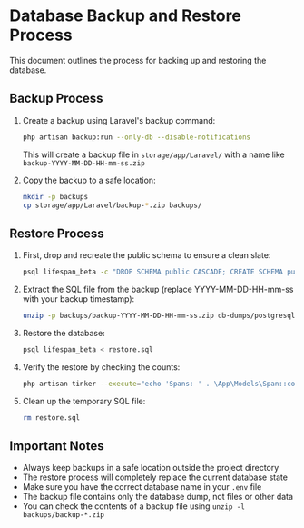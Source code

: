 # Database Backup and Restore Process

This document outlines the process for backing up and restoring the database.

## Backup Process

1. Create a backup using Laravel's backup command:
   ```bash
   php artisan backup:run --only-db --disable-notifications
   ```
   This will create a backup file in `storage/app/Laravel/` with a name like `backup-YYYY-MM-DD-HH-mm-ss.zip`

2. Copy the backup to a safe location:
   ```bash
   mkdir -p backups
   cp storage/app/Laravel/backup-*.zip backups/
   ```

## Restore Process

1. First, drop and recreate the public schema to ensure a clean slate:
   ```bash
   psql lifespan_beta -c "DROP SCHEMA public CASCADE; CREATE SCHEMA public;"
   ```

2. Extract the SQL file from the backup (replace YYYY-MM-DD-HH-mm-ss with your backup timestamp):
   ```bash
   unzip -p backups/backup-YYYY-MM-DD-HH-mm-ss.zip db-dumps/postgresql-lifespan_beta-YYYY-MM-DD-HH-mm-ss.sql > restore.sql
   ```

3. Restore the database:
   ```bash
   psql lifespan_beta < restore.sql
   ```

4. Verify the restore by checking the counts:
   ```bash
   php artisan tinker --execute="echo 'Spans: ' . \App\Models\Span::count() . PHP_EOL . 'Connections: ' . \App\Models\Connection::count();"
   ```

5. Clean up the temporary SQL file:
   ```bash
   rm restore.sql
   ```

## Important Notes

- Always keep backups in a safe location outside the project directory
- The restore process will completely replace the current database state
- Make sure you have the correct database name in your `.env` file
- The backup file contains only the database dump, not files or other data
- You can check the contents of a backup file using `unzip -l backups/backup-*.zip` 